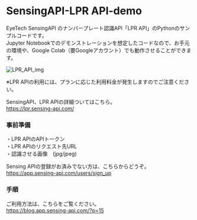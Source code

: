 # SensingAPI-LPR API-demo

EyeTech SensingAPI のナンバープレート認識API「LPR API」のPythonのサンプルコードです。<br>
Jupyter Notebookでのデモンストレーションを想定したコードなので、お手元の環境や、Google Colab（要Googleアカウント）でも動作させることができます。

![LPR_API_img](https://user-images.githubusercontent.com/106791187/190577538-5001ecde-e64c-4b70-845a-666fb36bafc8.png)

※LPR APIの利用には、プランに応じた利用料金が発生しますのでご注意ください。

SensingAPI、LPR APIの詳細ついてはこちら。<br>
<https://lpr.sensing-api.com/>

### 事前準備
・LPR APIのAPIトークン<br>
・LPR APIのリクエスト先URL<br>
・認識させる画像　(jpg/jpeg)

Sensing APIの登録がお済みでない方は、こちらからどうぞ。<br>
<https://app.sensing-api.com/users/sign_up>

### 手順
ご利用方法は、こちらをご覧ください。<br>
<https://blog.app.sensing-api.com/?p=15>

